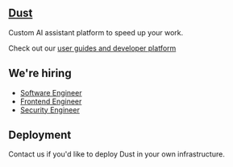 ## [Dust](https://dust.tt)

Custom AI assistant platform to speed up your work.

Check out our [user guides and developer platform](https://docs.dust.tt)

## We're hiring

- [Software Engineer](https://jobs.ashbyhq.com/dust/bad88b68-e2db-47f0-ab42-4d6dd2664e76)
- [Frontend Engineer](https://jobs.ashbyhq.com/dust/f4b23a43-5d07-4ea3-b291-90db7db5e011)
- [Security Engineer](https://jobs.ashbyhq.com/dust/4ef6ceae-4779-4113-a82c-198b4b341ef9)

## Deployment

Contact us if you'd like to deploy Dust in your own infrastructure.

